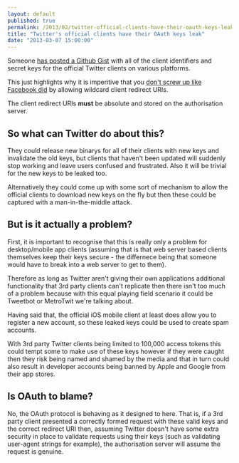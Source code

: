 ```yaml
---
layout: default
published: true
permalink: /2013/02/twitter-official-clients-have-their-oauth-keys-leak/
title: "Twitter's official clients have their OAuth keys leak"
date: "2013-03-07 15:00:00"
---
```


Someone [has posted a Github Gist](https://gist.github.com/re4k/3878505) with all of the client identifiers and secret keys for the official Twitter clients on various platforms.

This just highlights why it is imperitive that you [don't screw up like Facebook did](http://alexbilbie.com/2013/02/facebooks-oauth-problem/) by allowing wildcard client redirect URIs.

The client redirect URIs **must** be absolute and stored on the authorisation server.

## So what can Twitter do about this?

They could release new binarys for all of their clients with new keys and invalidate the old keys, but clients that haven't been updated will suddenly stop working and leave users confused and frustrated. Also it will be trivial for the new keys to be leaked too.

Alternatively they could come up with some sort of mechanism to allow the official clients to download new keys on the fly but then these could be captured with a man-in-the-middle attack.

## But is it actually a problem?

First, it is important to recognise that this is really only a problem for desktop/mobile app clients (assuming that is that web server based clients themselves keep their keys secure - the differnece being that someone would have to break into a web server to get to them).

Therefore as long as Twitter aren't giving their own applications additional functionality that 3rd party clients can't replicate then there isn't too much of a problem because with this equal playing field scenario it could be Tweetbot or MetroTwit we're talking about.

Having said that, the official iOS mobile client at least does allow you to register a new account, so these leaked keys could be used to create spam accounts.

With 3rd party Twitter clients being limited to 100,000 access tokens this could tempt some to make use of these keys however if they were caught then they risk being named and shamed by the media and that in turn could also result in developer accounts being banned by Apple and Google from their app stores.

## Is OAuth to blame?

No, the OAuth protocol is behaving as it designed to here. That is, if a 3rd party client presented a correctly formed request with these valid keys and the correct redirect URI then, assuming Twitter doesn't have some extra security in place to validate requests using their keys (such as validating user-agent strings for example), the authorisation server will assume the request is genuine.